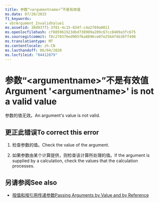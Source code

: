 ```yaml
---
title: 参数“<argumentname>”不是有效值
ms.date: 07/20/2015
f1_keywords:
- vbrArgument_InvalidValue1
ms.assetid: 38d937f1-3f81-4c15-834f-c4a2769a0011
ms.openlocfilehash: cf885961923dbd738909a209c67cc8409a3fc675
ms.sourcegitcommit: f8c270376ed905f6a8896ce0fe25b4f4b38ff498
ms.translationtype: MT
ms.contentlocale: zh-CN
ms.lasthandoff: 06/04/2020
ms.locfileid: "84412879"
---
```

# <a name="argument-argumentname-is-not-a-valid-value"></a><span data-ttu-id="a1023-102">参数“\<argumentname>”不是有效值</span><span class="sxs-lookup"><span data-stu-id="a1023-102">Argument '\<argumentname>' is not a valid value</span></span>
<span data-ttu-id="a1023-103">参数的值无效。</span><span class="sxs-lookup"><span data-stu-id="a1023-103">An argument's value is not valid.</span></span>  
  
## <a name="to-correct-this-error"></a><span data-ttu-id="a1023-104">更正此错误</span><span class="sxs-lookup"><span data-stu-id="a1023-104">To correct this error</span></span>  
  
1. <span data-ttu-id="a1023-105">检查参数的值。</span><span class="sxs-lookup"><span data-stu-id="a1023-105">Check the value of the argument.</span></span>  
  
2. <span data-ttu-id="a1023-106">如果参数由某个计算提供，则检查该计算所处理的值。</span><span class="sxs-lookup"><span data-stu-id="a1023-106">If the argument is supplied by a calculation, check the values that the calculation processes.</span></span>  
  
## <a name="see-also"></a><span data-ttu-id="a1023-107">另请参阅</span><span class="sxs-lookup"><span data-stu-id="a1023-107">See also</span></span>

- [<span data-ttu-id="a1023-108">按值和按引用传递参数</span><span class="sxs-lookup"><span data-stu-id="a1023-108">Passing Arguments by Value and by Reference</span></span>](../programming-guide/language-features/procedures/passing-arguments-by-value-and-by-reference.md)
